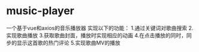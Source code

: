 # music-player
一个基于vue和axios的音乐播放器
实现以下的功能：
1.通过关键词对歌曲搜索 
2.实现歌曲播放 
3.获取歌曲封面，播放时实现相应的动画
4.在点击播放的同时，同步的显示这首歌的热门评论
5.实现歌曲MV的播放
